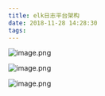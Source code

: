 ```yaml
---
title: elk日志平台架构
date: 2018-11-28 14:28:30
tags:
---
```

![image.png](https://upload-images.jianshu.io/upload_images/5189695-a526f43729271c54.png?imageMogr2/auto-orient/strip%7CimageView2/2/w/1240)

![image.png](https://upload-images.jianshu.io/upload_images/5189695-16a9e71766b60045.png?imageMogr2/auto-orient/strip%7CimageView2/2/w/1240)

![image.png](https://upload-images.jianshu.io/upload_images/5189695-b4e57467c365e605.png?imageMogr2/auto-orient/strip%7CimageView2/2/w/1240)

